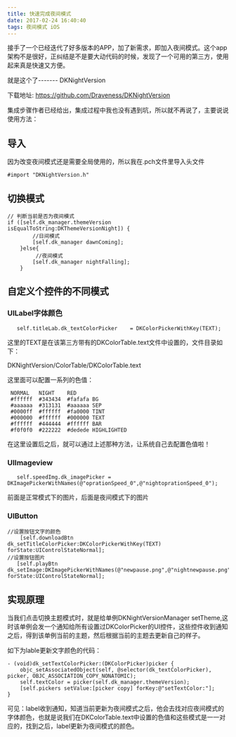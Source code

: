 ```yaml
---
title: 快速完成夜间模式
date: 2017-02-24 16:40:40
tags: 夜间模式 iOS
---
```


接手了一个已经迭代了好多版本的APP，加了新需求，即加入夜间模式。这个app架构不是很好，正纠结是不是要大动代码的时候，发现了一个可用的第三方，使用起来真是快速又方便。
 
就是这个了------- DKNightVersion

下载地址: <https://github.com/Draveness/DKNightVersion>

集成步骤作者已经给出，集成过程中我也没有遇到坑，所以就不再说了，主要说说使用方法：

## 导入

因为改变夜间模式还是需要全局使用的，所以我在.pch文件里导入头文件

``` objc
#import "DKNightVersion.h"
```

## 切换模式

``` objc
// 判断当前是否为夜间模式
if ([self.dk_manager.themeVersion isEqualToString:DKThemeVersionNight]) {
        //日间模式
        [self.dk_manager dawnComing];
    }else{
         //夜间模式
        [self.dk_manager nightFalling];
    }
```

## 自定义个控件的不同模式

### UILabel字体颜色

``` objc
   self.titleLab.dk_textColorPicker    = DKColorPickerWithKey(TEXT);
``` 

这里的TEXT是在该第三方带有的DKColorTable.text文件中设置的，文件目录如下：

DKNightVersion/ColorTable/DKColorTable.text

这里面可以配置一系列的色值：

```
 NORMAL   NIGHT    RED
 #ffffff  #343434  #fafafa BG
 #aaaaaa  #313131  #aaaaaa SEP
 #0000ff  #ffffff  #fa0000 TINT
 #000000  #ffffff  #000000 TEXT
 #ffffff  #444444  #ffffff BAR
 #f0f0f0  #222222  #dedede HIGHLIGHTED
```

在这里设置后之后，就可以通过上述那种方法，让系统自己去配置色值啦！

### UIImageview

``` objc
   self.speedImg.dk_imagePicker = DKImagePickerWithNames(@"oprationSpeed_0",@"nightoprationSpeed_0");
```
前面是正常模式下的图片，后面是夜间模式下的图片

### UIButton

``` objc
//设置按钮文字的颜色
    [self.downloadBtn dk_setTitleColorPicker:DKColorPickerWithKey(TEXT) forState:UIControlStateNormal];
//设置按钮图片
   [self.playBtn dk_setImage:DKImagePickerWithNames(@"newpause.png",@"nightnewpause.png") forState:UIControlStateNormal];
``` 
## 实现原理

当我们点击切换主题模式时，就是给单例DKNightVersionManager setTheme,这时该单例会发一个通知给所有设置过DKColorPicker的UI控件，这些控件收到通知之后，得到该单例当前的主题，然后根据当前的主题去更新自己的样子。


如下为lable更新文字颜色的代码：

``` objc
- (void)dk_setTextColorPicker:(DKColorPicker)picker {
    objc_setAssociatedObject(self, @selector(dk_textColorPicker), picker, OBJC_ASSOCIATION_COPY_NONATOMIC);
    self.textColor = picker(self.dk_manager.themeVersion);
    [self.pickers setValue:[picker copy] forKey:@"setTextColor:"];
}
``` 

可见：label收到通知，知道当前更新为夜间模式之后，他会去找对应夜间模式的字体颜色，也就是说我们在DKColorTable.text中设置的色值和这些模式是一一对应的，找到之后，label更新为夜间模式的颜色。


